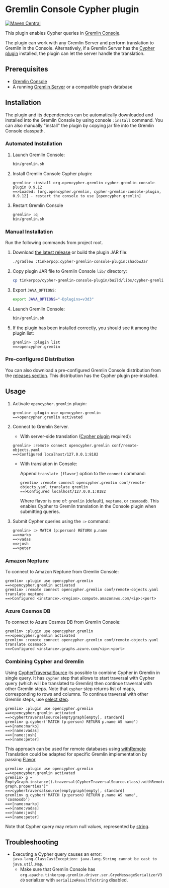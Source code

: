 # Gremlin Console Cypher plugin

[![Maven Central](https://maven-badges.herokuapp.com/maven-central/org.opencypher.gremlin/cypher-gremlin-console-plugin/badge.svg?style=shield)](https://maven-badges.herokuapp.com/maven-central/org.opencypher.gremlin/cypher-gremlin-console-plugin)

This plugin enables Cypher queries in [Gremlin Console](https://tinkerpop.apache.org/docs/current/tutorials/the-gremlin-console/).

The plugin can work with any Gremlin Server and perform translation to Gremlin in the Console. Alternatively, if a Gremlin Server has the [Cypher plugin](../cypher-gremlin-server-plugin) installed, the plugin can let the server handle the translation.

## Prerequisites

- [Gremlin Console](https://tinkerpop.apache.org/)
- A running [Gremlin Server](https://tinkerpop.apache.org/) or a compatible graph database

## Installation

The plugin and its dependencies can be automatically downloaded and installed into the Gremlin Console by using console `:install` command. You can also manually "install" the plugin by copying jar file into the Gremlin Console classpath.

### Automated Installation

1. Launch Gremlin Console:
    ```sh
    bin/gremlin.sh
    ```

1. Install Gremlin Console Cypher plugin:
    ```
    gremlin> :install org.opencypher.gremlin cypher-gremlin-console-plugin 0.9.12
    ==>Loaded: [org.opencypher.gremlin, cypher-gremlin-console-plugin, 0.9.12] - restart the console to use [opencypher.gremlin]
    ```

1. Restart Gremlin Console
    ```
    gremlin> :q
    bin/gremlin.sh
    ```

### Manual Installation

Run the following commands from project root.

1. Download [the latest release](https://github.com/opencypher/cypher-for-gremlin/releases) or build the plugin JAR file:
    ```sh
    ./gradlew :tinkerpop:cypher-gremlin-console-plugin:shadowJar
    ```
1. Copy plugin JAR file to Gremlin Console `lib/` directory:
    ```sh
    cp tinkerpop/cypher-gremlin-console-plugin/build/libs/cypher-gremlin-console-plugin-*-all.jar /path/to/gremlin-console/lib/
    ```
1. Export `JAVA_OPTIONS`:
    ```sh
    export JAVA_OPTIONS="-Dplugins=v3d3"
    ```
1. Launch Gremlin Console:
    ```sh
    bin/gremlin.sh
    ```
1. If the plugin has been installed correctly, you should see it among the plugin list:
    ```
    gremlin> :plugin list
    ==>opencypher.gremlin
    ```

### Pre-configured Distribution

You can also download a pre-configured Gremlin Console distribution from the [releases section](https://github.com/opencypher/cypher-for-gremlin/releases). This distribution has the Cypher plugin pre-installed.

## Usage

1. Activate `opencypher.gremlin` plugin:
    ```
    gremlin> :plugin use opencypher.gremlin
    ==>opencypher.gremlin activated 
    ```
1. Connect to Gremlin Server.
   * With server-side translation ([Cypher plugin](../cypher-gremlin-server-plugin) required):
    ```
    gremlin> :remote connect opencypher.gremlin conf/remote-objects.yaml
    ==>Configured localhost/127.0.0.1:8182
    ```
   * With translation in Console:

     Append `translate [flavor]` option to the `connect` command:

     ```
     gremlin> :remote connect opencypher.gremlin conf/remote-objects.yaml translate gremlin
     ==>Configured localhost/127.0.0.1:8182
     ```

     Where flavor is one of: `gremlin` (default), `neptune`, or `cosmosdb`.
     This enables Cypher to Gremlin translation in the Console plugin when submitting queries.

1. Submit Cypher queries using the `:>` command:
   ```
   gremlin> :> MATCH (p:person) RETURN p.name
   ==>marko
   ==>vadas
   ==>josh
   ==>peter
   ```

### Amazon Neptune

To connect to Amazon Neptune from Gremlin Console:

```
gremlin> :plugin use opencypher.gremlin
==>opencypher.gremlin activated
gremlin> :remote connect opencypher.gremlin conf/remote-objects.yaml translate neptune
==>Configured <instance>.<region>.compute.amazonaws.com/<ip>:<port>
 ```

### Azure Cosmos DB

To connect to Azure Cosmos DB from Gremlin Console:

```
gremlin> :plugin use opencypher.gremlin
==>opencypher.gremlin activated
gremlin> :remote connect opencypher.gremlin conf/remote-objects.yaml translate cosmosdb
==>Configured <instance>.graphs.azure.com/<ip>:<port>
 ```
 
### Combining Cypher and Gremlin

Using [CypherTraversalSource](https://opencypher.github.io/cypher-for-gremlin/api/0.9.12/java/org/opencypher/gremlin/client/CypherTraversalSource.html)
its possible to combine Cypher in Gremlin in single query. It has `cypher` step that allows to start traversal with Cypher 
query (which will be translated to Gremlin) then continue traversal with other Gremlin steps. Note that `cypher` step returns list of maps, corresponding to rows and columns.
To continue traversal with other Gremlin steps, use [select step](http://tinkerpop.apache.org/docs/current/reference/#select-step).

```
gremlin> :plugin use opencypher.gremlin
==>opencypher.gremlin activated
==>cyphertraversalsource[emptygraph[empty], standard]
gremlin> g.cypher('MATCH (p:person) RETURN p.name AS name')
==>[name:marko]
==>[name:vadas]
==>[name:josh]
==>[name:peter]
```

This approach can be used for remote databases using [withRemote](http://tinkerpop.apache.org/docs/current/reference/#connecting-gremlin-server)
Translation could be adapted for specific Gremlin implementation by passing [Flavor](https://github.com/opencypher/cypher-for-gremlin/wiki/Gremlin-implementations#flavors)

```
gremlin> :plugin use opencypher.gremlin
==>opencypher.gremlin activated
gremlin> g = EmptyGraph.instance().traversal(CypherTraversalSource.class).withRemote('remote-graph.properties')"
==>cyphertraversalsource[emptygraph[empty], standard]
gremlin> g.cypher('MATCH (p:person) RETURN p.name AS name', 'cosmosdb')
==>[name:marko]
==>[name:vadas]
==>[name:josh]
==>[name:peter]
```

Note that Cypher query may return null values, represented by [string](https://opencypher.github.io/cypher-for-gremlin/api/0.9.12/java/constant-values.html#org.opencypher.gremlin.translation.Tokens.NULL).

## Troubleshooting

* Executing a Cypher query causes an error: `java.lang.ClassCastException: java.lang.String cannot be cast to java.util.Map`.
  - Make sure that Gremlin Console has `org.apache.tinkerpop.gremlin.driver.ser.GryoMessageSerializerV3d0` serializer with `serializeResultToString` disabled.
